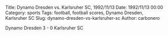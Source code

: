 Title: Dynamo Dresden vs. Karlsruher SC, 1992/11/13
Date: 1992/11/13 00:00
Category: sports
Tags: football, football scores, Dynamo Dresden, Karlsruher SC
Slug: dynamo-dresden-vs-karlsruher-sc
Author: carbonero


Dynamo Dresden 3 - 0 Karlsruher SC
